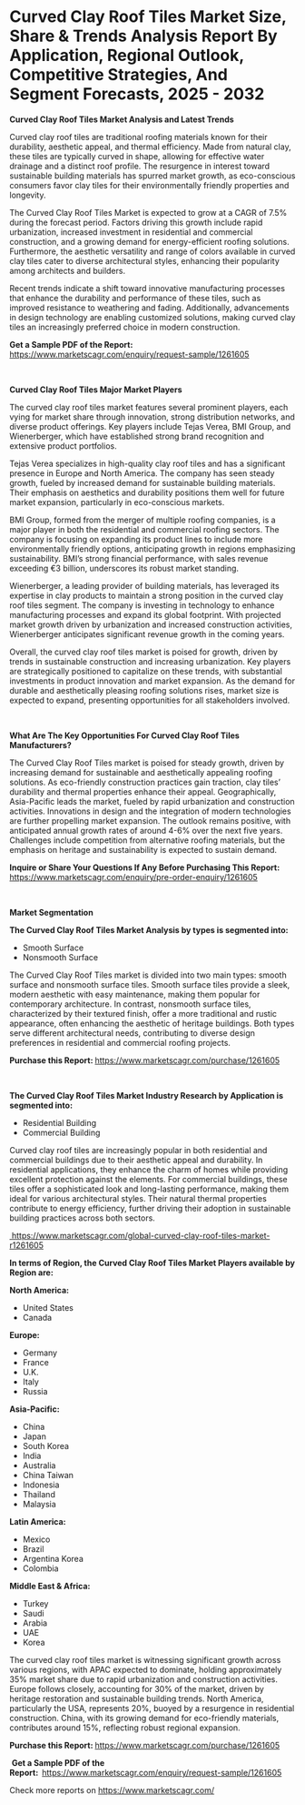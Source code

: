 <p><h1>Curved Clay Roof Tiles Market Size, Share & Trends Analysis Report By Application, Regional Outlook, Competitive Strategies, And Segment Forecasts, 2025 - 2032</h1></p><p><strong>Curved Clay Roof Tiles Market Analysis and Latest Trends</strong></p>
<p><p>Curved clay roof tiles are traditional roofing materials known for their durability, aesthetic appeal, and thermal efficiency. Made from natural clay, these tiles are typically curved in shape, allowing for effective water drainage and a distinct roof profile. The resurgence in interest toward sustainable building materials has spurred market growth, as eco-conscious consumers favor clay tiles for their environmentally friendly properties and longevity.</p><p>The Curved Clay Roof Tiles Market is expected to grow at a CAGR of 7.5% during the forecast period. Factors driving this growth include rapid urbanization, increased investment in residential and commercial construction, and a growing demand for energy-efficient roofing solutions. Furthermore, the aesthetic versatility and range of colors available in curved clay tiles cater to diverse architectural styles, enhancing their popularity among architects and builders.</p><p>Recent trends indicate a shift toward innovative manufacturing processes that enhance the durability and performance of these tiles, such as improved resistance to weathering and fading. Additionally, advancements in design technology are enabling customized solutions, making curved clay tiles an increasingly preferred choice in modern construction.</p></p>
<p><strong>Get a Sample PDF of the Report:&nbsp;</strong> <a href="https://www.marketscagr.com/enquiry/request-sample/1261605?utm_campaign=3127&utm_medium=2&utm_source=Github&utm_content=ia&utm_term=31032025&utm_id=curved-clay-roof-tiles">https://www.marketscagr.com/enquiry/request-sample/1261605</a></p>
<p>&nbsp;</p>
<p><strong>Curved Clay Roof Tiles Major Market Players</strong></p>
<p><p>The curved clay roof tiles market features several prominent players, each vying for market share through innovation, strong distribution networks, and diverse product offerings. Key players include Tejas Verea, BMI Group, and Wienerberger, which have established strong brand recognition and extensive product portfolios.</p><p>Tejas Verea specializes in high-quality clay roof tiles and has a significant presence in Europe and North America. The company has seen steady growth, fueled by increased demand for sustainable building materials. Their emphasis on aesthetics and durability positions them well for future market expansion, particularly in eco-conscious markets.</p><p>BMI Group, formed from the merger of multiple roofing companies, is a major player in both the residential and commercial roofing sectors. The company is focusing on expanding its product lines to include more environmentally friendly options, anticipating growth in regions emphasizing sustainability. BMI’s strong financial performance, with sales revenue exceeding €3 billion, underscores its robust market standing.</p><p>Wienerberger, a leading provider of building materials, has leveraged its expertise in clay products to maintain a strong position in the curved clay roof tiles segment. The company is investing in technology to enhance manufacturing processes and expand its global footprint. With projected market growth driven by urbanization and increased construction activities, Wienerberger anticipates significant revenue growth in the coming years.</p><p>Overall, the curved clay roof tiles market is poised for growth, driven by trends in sustainable construction and increasing urbanization. Key players are strategically positioned to capitalize on these trends, with substantial investments in product innovation and market expansion. As the demand for durable and aesthetically pleasing roofing solutions rises, market size is expected to expand, presenting opportunities for all stakeholders involved.</p></p>
<p>&nbsp;</p>
<p><strong>What Are The Key Opportunities For Curved Clay Roof Tiles Manufacturers?</strong></p>
<p><p>The Curved Clay Roof Tiles market is poised for steady growth, driven by increasing demand for sustainable and aesthetically appealing roofing solutions. As eco-friendly construction practices gain traction, clay tiles’ durability and thermal properties enhance their appeal. Geographically, Asia-Pacific leads the market, fueled by rapid urbanization and construction activities. Innovations in design and the integration of modern technologies are further propelling market expansion. The outlook remains positive, with anticipated annual growth rates of around 4-6% over the next five years. Challenges include competition from alternative roofing materials, but the emphasis on heritage and sustainability is expected to sustain demand.</p></p>
<p><strong>Inquire or Share Your Questions If Any Before Purchasing This Report:</strong> <a href="https://www.marketscagr.com/enquiry/pre-order-enquiry/1261605?utm_campaign=3127&utm_medium=2&utm_source=Github&utm_content=ia&utm_term=31032025&utm_id=curved-clay-roof-tiles">https://www.marketscagr.com/enquiry/pre-order-enquiry/1261605</a></p>
<p>&nbsp;</p>
<p><strong>Market Segmentation</strong></p>
<p><strong>The Curved Clay Roof Tiles Market Analysis by types is segmented into:</strong></p>
<p><ul><li>Smooth Surface</li><li>Nonsmooth Surface</li></ul></p>
<p><p>The Curved Clay Roof Tiles market is divided into two main types: smooth surface and nonsmooth surface tiles. Smooth surface tiles provide a sleek, modern aesthetic with easy maintenance, making them popular for contemporary architecture. In contrast, nonsmooth surface tiles, characterized by their textured finish, offer a more traditional and rustic appearance, often enhancing the aesthetic of heritage buildings. Both types serve different architectural needs, contributing to diverse design preferences in residential and commercial roofing projects.</p></p>
<p><strong>Purchase this Report:&nbsp;</strong><a href="https://www.marketscagr.com/purchase/1261605?utm_campaign=3127&utm_medium=2&utm_source=Github&utm_content=ia&utm_term=31032025&utm_id=curved-clay-roof-tiles">https://www.marketscagr.com/purchase/1261605</a></p>
<p>&nbsp;</p>
<p><strong>The Curved Clay Roof Tiles Market Industry Research by Application is segmented into:</strong></p>
<p><ul><li>Residential Building</li><li>Commercial Building</li></ul></p>
<p><p>Curved clay roof tiles are increasingly popular in both residential and commercial buildings due to their aesthetic appeal and durability. In residential applications, they enhance the charm of homes while providing excellent protection against the elements. For commercial buildings, these tiles offer a sophisticated look and long-lasting performance, making them ideal for various architectural styles. Their natural thermal properties contribute to energy efficiency, further driving their adoption in sustainable building practices across both sectors.</p></p>
<p><a href="https://www.marketscagr.com/global-curved-clay-roof-tiles-market-r1261605?utm_campaign=3127&utm_medium=2&utm_source=Github&utm_content=ia&utm_term=31032025&utm_id=curved-clay-roof-tiles">&nbsp;https://www.marketscagr.com/global-curved-clay-roof-tiles-market-r1261605</a></p>
<p><strong>In terms of Region, the Curved Clay Roof Tiles Market Players available by Region are:</strong></p>
<p>
    <p> <strong> North America: </strong>
        <ul>
            <li>United States</li>
            <li>Canada</li>
        </ul>
        </p> 
    <p> <strong> Europe: </strong>
        <ul>
            <li>Germany</li>
            <li>France</li>
            <li>U.K.</li>
            <li>Italy</li>
            <li>Russia</li>
        </ul>
        </p> 
    <p> <strong> Asia-Pacific: </strong>
        <ul>
            <li>China</li>
            <li>Japan</li>
            <li>South Korea</li>
            <li>India</li>
            <li>Australia</li>
            <li>China Taiwan</li>
            <li>Indonesia</li>
            <li>Thailand</li>
            <li>Malaysia</li>
        </ul>
        </p> 
    <p> <strong> Latin America: </strong>
        <ul>
            <li>Mexico</li>
            <li>Brazil</li>
            <li>Argentina Korea</li>
            <li>Colombia</li>
        </ul>
        </p> 
    <p> <strong> Middle East & Africa: </strong>
        <ul>
            <li>Turkey</li>
            <li>Saudi</li>
            <li>Arabia</li>
            <li>UAE</li>
            <li>Korea</li>
        </ul>
    </p>
    </p>
<p><p>The curved clay roof tiles market is witnessing significant growth across various regions, with APAC expected to dominate, holding approximately 35% market share due to rapid urbanization and construction activities. Europe follows closely, accounting for 30% of the market, driven by heritage restoration and sustainable building trends. North America, particularly the USA, represents 20%, buoyed by a resurgence in residential construction. China, with its growing demand for eco-friendly materials, contributes around 15%, reflecting robust regional expansion.</p></p>
<p><strong>Purchase this Report: </strong><a href="https://www.marketscagr.com/purchase/1261605?utm_campaign=3127&utm_medium=2&utm_source=Github&utm_content=ia&utm_term=31032025&utm_id=curved-clay-roof-tiles">https://www.marketscagr.com/purchase/1261605</a></p>
<p>&nbsp;<strong>Get a Sample PDF of the Report:&nbsp;&nbsp;</strong><a href="https://www.marketscagr.com/enquiry/request-sample/1261605?utm_campaign=3127&utm_medium=2&utm_source=Github&utm_content=ia&utm_term=31032025&utm_id=curved-clay-roof-tiles">https://www.marketscagr.com/enquiry/request-sample/1261605</a></p>
<p><strong></strong></p>
<p>Check more reports on <a href="https://www.marketscagr.com/?utm_campaign=3127&utm_medium=2&utm_source=Github&utm_content=ia&utm_term=31032025&utm_id=curved-clay-roof-tiles">https://www.marketscagr.com/</a></p>